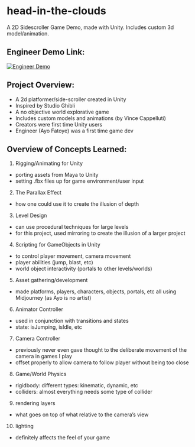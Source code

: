 # head-in-the-clouds
A 2D Sidescroller Game Demo, made with Unity. Includes custom 3d model/animation. 

## Engineer Demo Link: 
[![Engineer Demo](https://github.com/ayfatoye/head-in-the-clouds/blob/main/thumbnail.png)](https://www.youtube.com/watch?v=N1er1x2PS4k)

## Project Overview:
- A 2d platformer/side-scroller created in Unity
- Inspired by Studio Ghibli
- A no objective world explorative game
- Includes custom models and animations (by Vince Cappelluti)
- Creators were first time Unity users
- Engineer (Ayo Fatoye) was a first time game dev

## Overview of Concepts Learned: 
1. Rigging/Animating for Unity
- porting assets from Maya to Unity
- setting .fbx files up for game environment/user input
2. The Parallax Effect
- how one could use it to create the illusion of depth
3. Level Design
- can use procedural techniques for large levels
- for this project, used mirroring to create the illusion of a larger project
4. Scripting for GameObjects in Unity
- to control player movement, camera movement
- player abilities (jump, blast, etc)
- world object interactivity (portals to other levels/worlds)
5. Asset gathering/development
- made platforms, players, characters, objects, portals, etc all using Midjourney (as Ayo is no artist)
6. Animator Controller
- used in conjunction with transitions and states
- state: isJumping, isIdle, etc
7. Camera Controller
- previously never even gave thought to the deliberate movement of the camera in games I play
- offset properly to allow camera to follow player without being too close
8. Game/World Physics
- rigidbody: different types: kinematic, dynamic, etc
- colliders: almost everything needs some type of collider
9. rendering layers
- what goes on top of what relative to the camera’s view
10. lighting
- definitely affects the feel of your game
